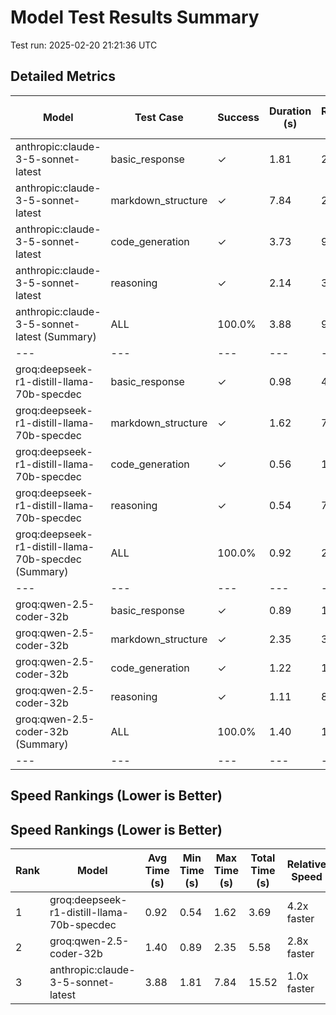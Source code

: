 # Model Test Results Summary

Test run: 2025-02-20 21:21:36 UTC

## Detailed Metrics

| Model | Test Case | Success | Duration (s) | Response Length | Has Headers | Has Lists | Has Code Blocks |
|---|---|---|---|---|---|---|---|
| anthropic:claude-3-5-sonnet-latest | basic_response | ✓ | 1.81 | 243 | ✗ | ✓ | ✓ |
| anthropic:claude-3-5-sonnet-latest | markdown_structure | ✓ | 7.84 | 2264 | ✓ | ✓ | ✓ |
| anthropic:claude-3-5-sonnet-latest | code_generation | ✓ | 3.73 | 968 | ✓ | ✓ | ✓ |
| anthropic:claude-3-5-sonnet-latest | reasoning | ✓ | 2.14 | 334 | ✓ | ✓ | ✗ |
| anthropic:claude-3-5-sonnet-latest (Summary) | ALL | 100.0% | 3.88 | 952 | - | - | - |
|---|---|---|---|---|---|---|---|
| groq:deepseek-r1-distill-llama-70b-specdec | basic_response | ✓ | 0.98 | 475 | ✗ | ✓ | ✗ |
| groq:deepseek-r1-distill-llama-70b-specdec | markdown_structure | ✓ | 1.62 | 7712 | ✓ | ✓ | ✓ |
| groq:deepseek-r1-distill-llama-70b-specdec | code_generation | ✓ | 0.56 | 1899 | ✓ | ✓ | ✓ |
| groq:deepseek-r1-distill-llama-70b-specdec | reasoning | ✓ | 0.54 | 744 | ✗ | ✓ | ✗ |
| groq:deepseek-r1-distill-llama-70b-specdec (Summary) | ALL | 100.0% | 0.92 | 2708 | - | - | - |
|---|---|---|---|---|---|---|---|
| groq:qwen-2.5-coder-32b | basic_response | ✓ | 0.89 | 137 | ✗ | ✓ | ✓ |
| groq:qwen-2.5-coder-32b | markdown_structure | ✓ | 2.35 | 3335 | ✓ | ✓ | ✓ |
| groq:qwen-2.5-coder-32b | code_generation | ✓ | 1.22 | 1259 | ✓ | ✓ | ✓ |
| groq:qwen-2.5-coder-32b | reasoning | ✓ | 1.11 | 836 | ✗ | ✓ | ✓ |
| groq:qwen-2.5-coder-32b (Summary) | ALL | 100.0% | 1.40 | 1392 | - | - | - |
|---|---|---|---|---|---|---|---|

## Speed Rankings (Lower is Better)


## Speed Rankings (Lower is Better)
| Rank | Model | Avg Time (s) | Min Time (s) | Max Time (s) | Total Time (s) | Relative Speed |
|---|---|---|---|---|---|---|
| 1 | groq:deepseek-r1-distill-llama-70b-specdec | 0.92 | 0.54 | 1.62 | 3.69 | 4.2x faster |
| 2 | groq:qwen-2.5-coder-32b | 1.40 | 0.89 | 2.35 | 5.58 | 2.8x faster |
| 3 | anthropic:claude-3-5-sonnet-latest | 3.88 | 1.81 | 7.84 | 15.52 | 1.0x faster |